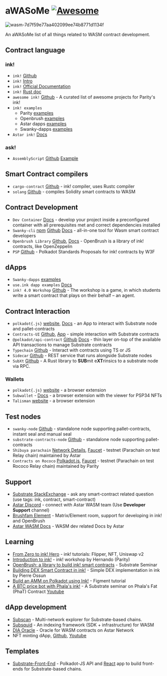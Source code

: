 # aWASoMe [![Awesome](https://awesome.re/badge-flat2.svg)](https://awesome.re)
![wasm-7d7f59e77aa402099ee74b8771d1134f](https://user-images.githubusercontent.com/34627453/221525327-1a3bad79-3093-4b2b-9e18-4ae87743e09b.png)

An aWASoMe list of all things related to WASM contract development.


## Contract language
### ink!
- `ink!` [Github](https://github.com/paritytech/ink)
- `ink!` [Intro](https://paritytech.github.io/ink/)
- `ink!` [Official Documentation](https://use.ink/)
- `ink!` [Rust doc](https://docs.rs/ink/4.0.0/ink/)
- `awesome ink!` [Github](https://github.com/paritytech/awesome-ink) - A curated list of awesome projects for Parity's ink!
- `ink! examples`
  - Parity [examples](https://github.com/paritytech/ink-examples)
  - Openbrush [examples](https://github.com/727-Ventures/openbrush-contracts/tree/main/examples)
  - Astar dapps [examples](https://github.com/AstarNetwork/wasm-showcase-dapps)
  - Swanky-dapps [examples](https://github.com/orgs/swanky-dapps/repositories)
- `Astar ink!` [Docs](https://docs.astar.network/docs/build/wasm/)
### ask!
- `AssemblyScript` [Github](https://github.com/LimeChain/as-scale-codec) [Example](https://docs.astar.network/docs/build/wasm/ask_contracts)

## Smart Contract compilers
- `cargo-contract` [Github](https://github.com/paritytech/cargo-contract/) - ink! compiler, uses Rustc compiler
- `solang` [Github](https://github.com/hyperledger-labs/solang) - compiles Solidity smart contracts to WASM

## Contract Development
- `Dev Container` [Docs](https://github.com/AstarNetwork/swanky-dev-container) - develop your project inside a preconfigured container with all prerequisites met and correct dependencies installed
- `Swanky-cli` [npm](https://www.npmjs.com/package/@astar-network/swanky-cli) [Github](https://github.com/AstarNetwork/swanky-cli) [Docs](https://docs.astar.network/docs/build/wasm/swanky) - all-in-one tool for Wasm smart contract developers
- `Openbrush Library` [Github](https://github.com/727-Ventures/openbrush-contracts), [Docs](https://docs.openbrush.io/) - OpenBrush is a library of ink! contracts, like OpenZeppelin
- `PSP` [Github](https://github.com/w3f/PSPs) - Polkadot Standards Proposals for ink! contracts by W3F

## dApps
- `Swanky-dapps` [examples](https://github.com/orgs/swanky-dapps/repositories)
- `use.ink dapp examples` [Docs](https://use.ink/examples/dapps)
- `ink! 4.0 Workshop` [Github](https://github.com/paritytech/ink-workshop) - The workshop is a game, in which students write a smart contract that plays on their behalf – an agent. 

## Contract Interaction
- `polkadot{.js}` [website](https://polkadot.js.org/apps/#/explorer), [Docs](https://polkadot.js.org/docs/api/) - an App to interact with Substrate node and pallet-contracts
- `Contracts-UI` [Github](https://github.com/paritytech/contracts-ui), [App](https://contracts-ui.substrate.io/) - simple interaction with Substrate contracts
- `@polkadot/api-contract` [Github](https://github.com/polkadot-js/api) [Docs](https://polkadot.js.org/docs/api-contract) - thin layer on-top of the available API transactions to manage Substrate contracts 
- `Typechain` [Github](https://github.com/727-Ventures/typechain-polkadot) - Interact with contracts using TS or JS
- `Sidecar` [Github](https://github.com/paritytech/substrate-api-sidecar) - REST service that runs alongside Substrate nodes
- `SubXt` [Github](https://github.com/paritytech/subxt) - A Rust library to **SUB**mit e**XT**rinsics to a substrate node via RPC.

### Wallets
- `polkadot{.js}` [website](https://polkadot.js.org/extension/) - a browser extension
- `Subwallet` - [Docs](https://docs.subwallet.app/) - a browser extension with the viewer for PSP34 NFTs 
- `Talisman` [website](https://talisman.xyz/#) - a browser extension

## Test nodes
- `swanky-node` [Github](https://github.com/AstarNetwork/swanky-node) - standalone node supporting pallet-contracts, instant seal and manual seal
- `substrate-contracts-node` [Github](https://github.com/paritytech/substrate-contracts-node) - standalone node supporting pallet-contracts
- `Shibuya parachain` [Network Details](https://docs.astar.network/docs/build/environment/endpoints), [Faucet](https://portal.astar.network/#/assets) - testnet (Parachain on test Relay chain) maintained by Astar
- `Contracts on Rococo` [Polkadot.js](https://polkadot.js.org/apps/?rpc=wss%3A%2F%2Frococo-contracts-rpc.polkadot.io#/explorer), [Faucet](https://wiki.polkadot.network/docs/learn-DOT#getting-rococo-tokens) - testnet (Parachain on test Rococo Relay chain) maintained by Parity

## Support
- [Substrate StackExchange](https://substrate.stackexchange.com/) - ask any smart-contract related question (use tags: ink, contract, smart-contract)
- [Astar Discord](https://discord.gg/Z3nC9U4) - connect with Astar WASM team (Use **Developer Support** channel) 
- [Brushfam Element](https://matrix.to/#/!utTuYglskDvqRRMQta:matrix.org?via=matrix.org&via=t2bot.io&via=matrix.parity.io) - Matrix/Element room, support for developing in ink! and OpenBrush
- [Astar WASM Docs](https://docs.astar.network/docs/build/wasm/) - WASM dev related Docs by Astar


## Learning
- [From Zero to ink! Hero](https://docs.astar.network/docs/build/wasm/from-zero-to-ink-hero/) - ink! tutorials: Flipper, NFT, Uniswap v2
- [Introduction to ink!](https://www.crowdcast.io/e/na-hackathon/13) - ink! workshop by Hernando (Parity)
- [OpenBrush: a library to build ink! smart contracts](https://www.youtube.com/watch?v=I5OFGNVvzOc&list=PLp0_ueXY_enXRfoaW7sTudeQH10yDvFOS&index=10) - Substrate Seminar
- [Building DEX Smart Contract in ink!](https://www.crowdcast.io/e/fundrasing-workshop) - Simple DEX implementation in ink by Pierre Ossun
- [Build an AMM on Polkadot using Ink!](https://learn.figment.io/tutorials/build-polkadot-amm-using-ink#how-to-interact-with-polkadot-js) - Figment tutorial
- [A BTC price bot with Phala's ink!](https://github.com/Phala-Network/fat-contract-workshop) - A Substrate seminar on Phala's Fat (PhaT) Contract [Youtube](https://www.youtube.com/watch?v=aZGj4FhkY6A&t=1566s)

## dApp development
- [Subscan](https://www.subscan.io/) - Multi-network explorer for Substrate-based chains.
- [Subsquid](https://subsquid.io) - An indexing framework (SDK + infrastructure) for WASM
- [DIA Oracle](https://docs.astar.network/wasm-smart-contracts/smart-contract-development) - Oracle for WASM contracts on Astar Network
- NFT minting dApp, [Github](https://github.com/Maar-io/ink-mint-dapp), [Youtube](https://www.youtube.com/watch?v=YnmBotet6_M)

## Templates
- [Substrate-Front-End](https://github.com/substrate-developer-hub/substrate-front-end-template) - Polkadot-JS API and [React](https://reactjs.org/) app to build front-ends for Substrate-based chains.
